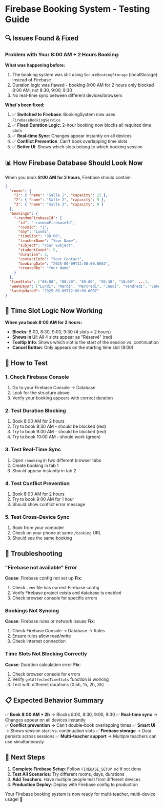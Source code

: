 # Firebase Booking System - Testing Guide

## 🔍 Issues Found & Fixed

### **Problem with Your 8:00 AM + 2 Hours Booking:**

**What was happening before:**
1. The booking system was still using `SecureBookingStorage` (localStorage) instead of Firebase
2. Duration logic was flawed - booking 8:00 AM for 2 hours only blocked 8:00 AM, not 8:30, 9:00, 9:30
3. No real-time sync between different devices/browsers

**What's been fixed:**
1. ✅ **Switched to Firebase**: BookingSystem now uses `FirebaseBookingService`
2. ✅ **Fixed Duration Logic**: 2-hour booking now blocks all required time slots
3. ✅ **Real-time Sync**: Changes appear instantly on all devices
4. ✅ **Conflict Prevention**: Can't book overlapping time slots
5. ✅ **Better UI**: Shows which slots belong to which booking session

## 📊 How Firebase Database Should Look Now

When you book **8:00 AM for 2 hours**, Firebase should contain:

```json
{
  "rooms": {
    "1": { "name": "Salle 1", "capacity": 15 },
    "2": { "name": "Salle 2", "capacity": 9 },
    "3": { "name": "Salle 3", "capacity": 9 }
  },
  "bookings": {
    "-randomFirebaseId": {
      "id": "-randomFirebaseId",
      "roomId": "1",
      "day": "Lundi",
      "timeSlot": "08:00",
      "teacherName": "Your Name",
      "subject": "Your Subject",
      "studentCount": 5,
      "duration": 2,
      "contactInfo": "Your Contact",
      "bookingDate": "2025-09-09T12:00:00.000Z",
      "createdBy": "Your Name"
    }
  },
  "timeSlots": ["08:00", "08:30", "09:00", "09:30", "10:00", ...],
  "weekDays": ["Lundi", "Mardi", "Mercredi", "Jeudi", "Vendredi", "Samedi"],
  "lastUpdated": "2025-09-09T12:00:00.000Z"
}
```

## 🎯 Time Slot Logic Now Working

**When you book 8:00 AM for 2 hours:**
- **Blocks**: 8:00, 8:30, 9:00, 9:30 (4 slots = 2 hours)
- **Shows in UI**: All 4 slots appear as "Réservé" (red)
- **Tooltip Info**: Shows which slot is the start of the session vs. continuation
- **Cancel Button**: Only appears on the starting time slot (8:00)

## 🧪 How to Test

### 1. **Check Firebase Console**
1. Go to your Firebase Console → Database
2. Look for the structure above
3. Verify your booking appears with correct duration

### 2. **Test Duration Blocking**
1. Book 8:00 AM for 2 hours
2. Try to book 8:30 AM - should be blocked (red)
3. Try to book 9:00 AM - should be blocked (red)  
4. Try to book 10:00 AM - should work (green)

### 3. **Test Real-Time Sync**
1. Open `/booking` in two different browser tabs
2. Create booking in tab 1
3. Should appear instantly in tab 2

### 4. **Test Conflict Prevention**
1. Book 8:00 AM for 2 hours
2. Try to book 9:00 AM for 1 hour
3. Should show conflict error message

### 5. **Test Cross-Device Sync**
1. Book from your computer
2. Check on your phone at same `/booking` URL
3. Should see the same booking

## 🔧 Troubleshooting

### "Firebase not available" Error
**Cause**: Firebase config not set up
**Fix**: 
1. Check `.env` file has correct Firebase config
2. Verify Firebase project exists and database is enabled
3. Check browser console for specific errors

### Bookings Not Syncing
**Cause**: Firebase rules or network issues
**Fix**:
1. Check Firebase Console → Database → Rules
2. Ensure rules allow read/write
3. Check internet connection

### Time Slots Not Blocking Correctly  
**Cause**: Duration calculation error
**Fix**: 
1. Check browser console for errors
2. Verify `getAffectedTimeSlots` function is working
3. Test with different durations (0.5h, 1h, 2h, 3h)

## 📋 Expected Behavior Summary

✅ **Book 8:00 AM + 2h** → Blocks 8:00, 8:30, 9:00, 9:30
✅ **Real-time sync** → Changes appear on all devices instantly  
✅ **Conflict prevention** → Can't double-book overlapping times
✅ **Smart UI** → Shows session start vs. continuation slots
✅ **Firebase storage** → Data persists across sessions
✅ **Multi-teacher support** → Multiple teachers can use simultaneously

## 🎯 Next Steps

1. **Complete Firebase Setup**: Follow `FIREBASE_SETUP.md` if not done
2. **Test All Scenarios**: Try different rooms, days, durations
3. **Add Teachers**: Have multiple people test from different devices
4. **Production Deploy**: Deploy with Firebase config to production

Your Firebase booking system is now ready for multi-teacher, multi-device usage! 🚀